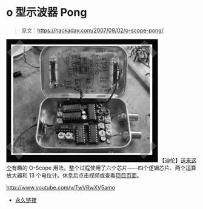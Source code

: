 # o 型示波器 Pong

> 原文：<https://hackaday.com/2007/09/02/o-scope-pong/>

![](img/23ac4104bdfcff0c8414709a6bb8f938.png)
【迪伦】[送来这个](http://www.electronixandmore.com/project/scopepong/index.html)有趣的 O-Scope 用法。整个过程使用了六个芯片——四个逻辑芯片、两个运算放大器和 13 个电位计。休息后点击视频或查看[项目页面](http://www.electronixandmore.com/project/scopepong/index.html)。

<http://www.youtube.com/v/TwVRwXV5amo>



*   [永久链接](http://www.electronixandmore.com/project/scopepong/index.html)